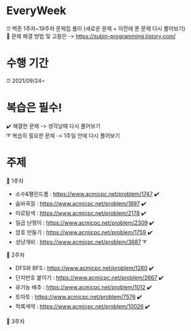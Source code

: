 # EveryWeek
⏰ 백준 1주차~19주차 문제집 풀이 (새로운 문제 + 이전에 푼 문제 다시 풀어보기)\
🔆 문제 해결 방법 및 고찰은 -> https://subin-programming.tistory.com/ 

# 수행 기간
⏰ 2021/09/24~

# 복습은 필수!
✔️ 해결한 문제 -> 생각날때 다시 풀어보기\
➰ 복습히 필요한 문제 -> 1주일 안에 다시 풀어보기

# 주제
🔸 1주차
  - 소수&팰린드롬 : https://www.acmicpc.net/problem/1747 ✔️
  - 숨바꼭질 : https://www.acmicpc.net/problem/1697 ✔️
  - 미로탐색 : https://www.acmicpc.net/problem/2178 ✔️
  - 일곱 난쟁이 : https://www.acmicpc.net/problem/2309 ✔️
  - 암호 만들기 : https://www.acmicpc.net/problem/1759 ✔️
  - 성냥개비 : https://www.acmicpc.net/problem/3687 ➰

🔹 2주차
  - DFS와 BFS : https://www.acmicpc.net/problem/1260 ✔️
  - 단지번호 붙이기 : https://www.acmicpc.net/problem/2667 ✔️
  - 유기농 배추 : https://www.acmicpc.net/problem/1012 ✔️
  - 토마토 : https://www.acmicpc.net/problem/7576 ✔️
  - 적록색약 : https://www.acmicpc.net/problem/10026 ✔️

🔸 3주차
  

